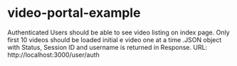 # video-portal-example
Authenticated Users should be able to see video listing on index page. Only first 10 videos should be loaded initial e video one at a time .JSON object with Status, Session ID and username is returned in Response. URL: http://localhost:3000/user/auth
